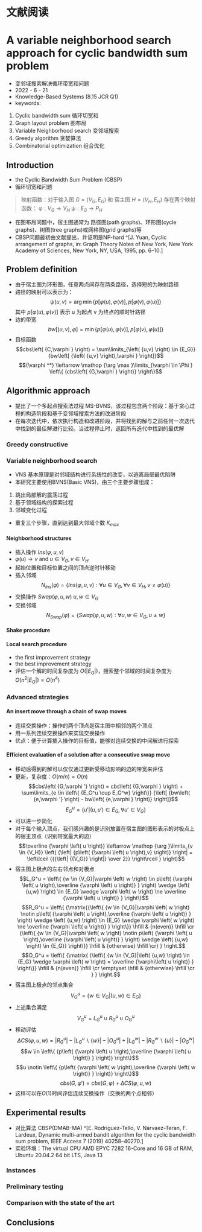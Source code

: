 # 文献阅读
# A variable neighborhood search approach for cyclic bandwidth sum problem
- 变邻域搜索解决循环带宽和问题
- 2022 - 6 - 21
- Knowledge-Based Systems (8.15 JCR Q1)
- keywords:
1. Cyclic bandwidth sum 循环切宽和
1. Graph layout problem 图布局
1. Variable Neighborhood search 变邻域搜索
1. Greedy algorithm 贪婪算法
1. Combinatorial optimization 组合优化

## Introduction
- the Cyclic Bandwidth Sum Problem (CBSP)
- 循环切宽和问题
> 映射函数：对于输入图 $G=(V_G,E_G)$ 和 宿主图 $H=(V_H,E_H)$ 存在两个映射函数：
> $\varphi :{V_G} \to {V_H}$
> $\psi :{E_G} \to {P_H}$
- 在图布局问题中，宿主图通常为 路径图(path graphs)、环形图(cycle graphs)、树图(tree graphs)或网格图(grid graphs)等
- CBSP问题最初由文献提出，并证明是NP-hard ^[J. Yuan, Cyclic arrangement of graphs, in: Graph Theory Notes of New York, New York Academy of Sciences, New York, NY, USA, 1995, pp. 6–10.]

## Problem definition
- 由于宿主图为环形图，任意两点间存在两条路径，选择短的为映射路径
- 路径的映射可以表示为：
$$\psi \left( {u,v} \right) = \arg \min \left\{ {p\left[ {\varphi \left( u \right),\varphi \left( v \right)} \right],p\left[ {\varphi \left( v \right),\varphi \left( u \right)} \right]} \right\}$$
其中 ${p\left[ {\varphi \left( u \right),\varphi \left( v \right)} \right]}$ 表示 u 为起点 v 为终点的顺时针路径
- 边的带宽
$$bw\left[ {\left( {u,v} \right),\varphi } \right] = \min \left\{ {p\left[ {\varphi \left( u \right),\varphi \left( v \right)} \right],p\left[ {\varphi \left( v \right),\varphi \left( u \right)} \right]} \right\}$$
- 目标函数
$$cbs\left( {C,\varphi } \right) = \sum\limits_{\left( {u,v} \right) \in {E_G}} {bw\left[ {\left( {u,v} \right),\varphi } \right]}$$
$${\varphi ^*} \leftarrow \mathop {\arg \max }\limits_{\varphi  \in \Phi } \left\{ {cbs\left( {G,\varphi } \right)} \right\}$$

## Algorithmic approach
- 提出了一个多起点搜索法过程 MS-BVNS，该过程包含两个阶段：基于贪心过程的构造阶段和基于变邻域搜索方法的改进阶段
- 在每次迭代中，依次执行构造和改进阶段，并将找到的解与之前任何一次迭代中找到的最佳解进行比较。当过程停止时，返回所有迭代中找到的最优解
### Greedy constructive
### Variable neighborhood search
- VNS 基本原理是对邻域结构进行系统性的改变，以逃离局部最优陷阱
- 本研究主要使用BVNS(Basic VNS)，由三个主要步骤组成：
1. 跳出局部解的震荡过程
2. 基于领域结构的探索过程
3. 邻域变化过程
- 重复三个步骤，直到达到最大邻域个数 $K_{max}$
#### Neighborhood structures
- 插入操作 $Ins(\varphi, u, v)$
- $\varphi ( u ) \to v$ and $u \in {V_G},v \in {V_H}$
- 起始位置和目标位置之间的顶点逆时针移动
- 插入邻域
$${N_{Ins}}\left( \varphi  \right) = \left\{ {Ins\left( {\varphi ,u,v} \right):\forall u \in {V_G},\forall v \in {V_H},v \ne \varphi \left( u \right)} \right\}$$
- 交换操作 $Swap(\varphi, u, w)$ $u,w \in {V_G}$
- 交换邻域
$${N_{Swap}}\left( \varphi  \right) = \left\{ {Swap\left( {\varphi ,u,w} \right):\forall u,w \in {V_G},u \ne w} \right\}$$

#### Shake procedure
#### Local search procedure
- the first improvement strategy
- the best improvement strategy
- 评估一个解的时间复杂度为 $O(|E_G|)$，搜索整个邻域的时间复杂度为 $O(n^2|E_G|)=O(n^4)$
### Advanced strategies
#### An insert move through a chain of swap moves
- 连续交换操作：操作的两个顶点是宿主图中相邻的两个顶点
- 用一系列连续交换操作来实现交换操作
- 优点：便于计算插入操作的目标值，能够对连续交换的中间解进行探索
#### Efficient evaluation of a solution after a consecutive swap move
- 移动后得到的解可以仅仅通过更新受移动影响的边的带宽来评估
- 更新，复杂度：$O(m/n)=O(n)$
$$cbs\left( {G,\varphi '} \right) = cbs\left( {G,\varphi } \right) + \sum\limits_{e \in \left\{ {E_G^u \cup E_G^w} \right\}} {\left[ {bw\left( {e,\varphi '} \right) - bw\left( {e,\varphi } \right)} \right]}$$
$$E_G^u = \left\{ {u'|\left( {u,u'} \right) \in {E_G},\forall u' \in {V_G}} \right\}$$
- 可以进一步简化
- 对于每个输入顶点，我们感兴趣的是识别放置在宿主图的图形表示的对极点上的宿主顶点（识别带宽最大的边）
$$\overline {\varphi \left( u \right)}  \leftarrow \mathop {\arg }\limits_{v \in {V_H}} \left( {\left| {p\left( {\varphi \left( u \right),v} \right)} \right| = \left\lceil {{{\left| {{V_G}} \right|} \over 2}} \right\rceil } \right)$$
- 宿主图上极点的左右邻点和对极点
$$L_G^u = \left\{ {w \in {V_G}|\varphi \left( w \right) \in p\left( {\varphi \left( u \right),\overline {\varphi \left( u \right)} } \right) \wedge \left( {u,w} \right) \in {E_G} \wedge \varphi \left( w \right) \ne \overline {\varphi \left( u \right)} } \right\}$$
$$R_G^u = \left\{ {\matrix{{\left\{ {w \in {V_G}|\varphi \left( w \right) \notin p\left( {\varphi \left( u \right),\overline {\varphi \left( u \right)} } \right) \wedge \left( {u,w} \right) \in {E_G} \wedge \varphi \left( w \right) \ne \overline {\varphi \left( u \right)} } \right\}} \hfill & {n(even)} \hfill  \cr {\left\{ {w \in {V_G}|\varphi \left( w \right) \notin p\left( {\varphi \left( u \right),\overline {\varphi \left( u \right)} } \right) \wedge \left( {u,w} \right) \in {E_G}} \right\}} \hfill & {otherwise} \hfill  \cr} } \right.$$
$$O_G^u = \left\{ {\matrix{
   {\left\{ {w \in {V_G}|\left( {u,w} \right) \in {E_G} \wedge \varphi \left( w \right) = \overline {\varphi\left( u \right)} } \right\}} \hfill & {n(even)} \hfill  \cr \emptyset  \hfill & {otherwise} \hfill  \cr } } \right.$$
- 宿主图上极点的邻点集合
$$V_G^u = \left\{ {w \in {V_G}|\left( {u,w} \right) \in {E_G}} \right\}$$
- 上述集合满足
$$V_G^u = L_G^u \cup R_G^u \cup O_G^u$$
- 移动评估
$$\Delta CS\left( {\varphi ,u,w} \right) = \left| {R_G^u} \right| - \left| {L_G^u\backslash \left\{ w \right\}} \right| - \left| {O_G^u} \right| + \left| {L_G^w} \right| - \left| {R_G^w\backslash \left\{ u \right\}} \right| - \left| {O_G^w} \right|$$
$$w \in \left\{ {p\left( {\varphi \left( u \right),\overline {\varphi \left( u \right)} } \right)} \right\}$$
$$u \notin \left\{ {p\left( {\varphi \left( w \right),\overline {\varphi \left( w \right)} } \right)} \right\}$$
$$cbs\left( {G,\varphi '} \right) = cbs\left( {G,\varphi } \right) + \Delta CS\left( {\varphi ,u,w} \right)$$
- 这样可以在$O(1)$时间评估连续交换操作（交换的两个点相邻）
## Experimental results
- 对比算法 CBSP(DMAB-MA) ^[E. Rodriguez-Tello, V. Narvaez-Teran, F. Lardeux, Dynamic multi-armed bandit algorithm for the cyclic bandwidth sum problem, IEEE Access 7 (2019) 40258–40270.]
- 实验环境：The virtual CPU AMD EPYC 7282 16-Core and 16 GB of RAM, Ubuntu 20.04.2 64 bit LTS, Java 13
### Instances
### Preliminary testing
### Comparison with the state of the art
## Conclusions


